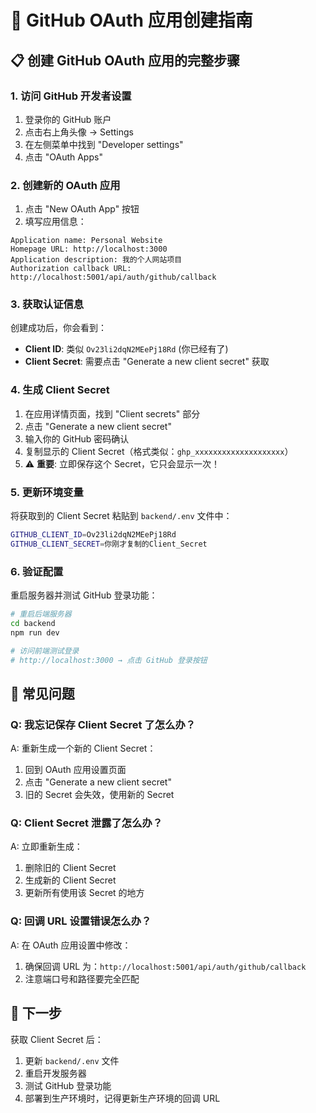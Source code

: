 # 🔐 GitHub OAuth 应用创建指南

## 📋 创建 GitHub OAuth 应用的完整步骤

### 1. 访问 GitHub 开发者设置
1. 登录你的 GitHub 账户
2. 点击右上角头像 → Settings
3. 在左侧菜单中找到 "Developer settings"
4. 点击 "OAuth Apps"

### 2. 创建新的 OAuth 应用
1. 点击 "New OAuth App" 按钮
2. 填写应用信息：

```
Application name: Personal Website
Homepage URL: http://localhost:3000
Application description: 我的个人网站项目
Authorization callback URL: http://localhost:5001/api/auth/github/callback
```

### 3. 获取认证信息
创建成功后，你会看到：

- **Client ID**: 类似 `Ov23li2dqN2MEePj18Rd` (你已经有了)
- **Client Secret**: 需要点击 "Generate a new client secret" 获取

### 4. 生成 Client Secret
1. 在应用详情页面，找到 "Client secrets" 部分
2. 点击 "Generate a new client secret"
3. 输入你的 GitHub 密码确认
4. 复制显示的 Client Secret（格式类似：`ghp_xxxxxxxxxxxxxxxxxxxx`）
5. ⚠️ **重要**: 立即保存这个 Secret，它只会显示一次！

### 5. 更新环境变量
将获取到的 Client Secret 粘贴到 `backend/.env` 文件中：

```bash
GITHUB_CLIENT_ID=Ov23li2dqN2MEePj18Rd
GITHUB_CLIENT_SECRET=你刚才复制的Client_Secret
```

### 6. 验证配置
重启服务器并测试 GitHub 登录功能：

```bash
# 重启后端服务器
cd backend
npm run dev

# 访问前端测试登录
# http://localhost:3000 → 点击 GitHub 登录按钮
```

## 🔧 常见问题

### Q: 我忘记保存 Client Secret 了怎么办？
A: 重新生成一个新的 Client Secret：
1. 回到 OAuth 应用设置页面
2. 点击 "Generate a new client secret"
3. 旧的 Secret 会失效，使用新的 Secret

### Q: Client Secret 泄露了怎么办？
A: 立即重新生成：
1. 删除旧的 Client Secret
2. 生成新的 Client Secret
3. 更新所有使用该 Secret 的地方

### Q: 回调 URL 设置错误怎么办？
A: 在 OAuth 应用设置中修改：
1. 确保回调 URL 为：`http://localhost:5001/api/auth/github/callback`
2. 注意端口号和路径要完全匹配

## 🎯 下一步
获取 Client Secret 后：
1. 更新 `backend/.env` 文件
2. 重启开发服务器
3. 测试 GitHub 登录功能
4. 部署到生产环境时，记得更新生产环境的回调 URL